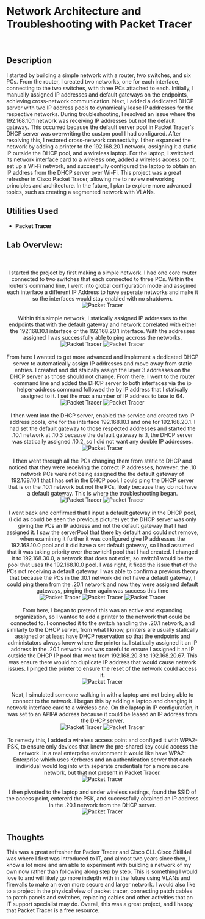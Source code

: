 <h1>Network Architecture and Troubleshooting with Packet Tracer </h1>

<br />
<h2>Description</h2>
I started by building a simple network with a router, two switches, and six PCs. From the router, I created two networks, one for each interface, connecting to the two switches, with three PCs attached to each. Initially, I manually assigned IP addresses and default gateways on the endpoints, achieving cross-network communication. Next, I added a dedicated DHCP server with two IP address pools to dynamically lease IP addresses for the respective networks. During troubleshooting, I resolved an issue where the 192.168.10.1 network was receiving IP addresses but not the default gateway. This occurred because the default server pool in Packet Tracer's DHCP server was overwriting the custom pool I had configured. After resolving this, I restored cross-network connectivity. I then expanded the network by adding a printer to the 192.168.20.1 network, assigning it a static IP outside the DHCP pool, and a wireless laptop. For the laptop, I switched its network interface card to a wireless one, added a wireless access point, set up a Wi-Fi network, and successfully configured the laptop to obtain an IP address from the DHCP server over Wi-Fi. This project was a great refresher in Cisco Packet Tracer, allowing me to review networking principles and architecture. In the future, I plan to explore more advanced topics, such as creating a segmented network with VLANs.


<h2>Utilities Used</h2>

- <b>Packet Tracer</b>

<h2>Lab Overview:</h2>

<p align="center">
 <br />
 <br />
I started the project by first making a simple network. I had one core router connected to two switches that each connected to three PCs. Within the router's command line, I went into global configuration mode and assgined each interface a different IP Address to have seperate networks and make it so the interfaces would stay enabled with no shutdown.<br/>
<img src="https://github.com/user-attachments/assets/79e5e5a5-ba74-48c4-8ae2-3be73dfa2558" alt="Packet Tracer"/>
<br />
<br />
Within this simple network, I statically assigned IP addresses to the endpoints that with the default gateway and network correlated with either the 192.168.10.1 interface or the 192.168.20.1 interface. With the addresses assigned I was successfully able to ping accross the networks. <br/>
<img src="https://github.com/user-attachments/assets/2dcd0710-a549-49b4-8331-ea3ced0d290d" alt="Packet Tracer"/>
 <img src="https://github.com/user-attachments/assets/fdf1b514-66b5-41de-9404-d87c801277eb" alt="Packet Tracer"/>
<br />
<br />
From here I wanted to get more advanced and implement a dedicated DHCP server to automatically assign IP addresses and move away from static entries. I created and did staically assign the layer 3 addresses on the DHCP server as those should not change. From there, I went to the router command line and added the DHCP server to both interfaces via the ip helper-address command followed the by IP address that I statically assigned to it. I set the max a number of IP address to lase to 64. <br/>
<img src="https://github.com/user-attachments/assets/5a330506-895c-4c6e-8de4-697681dadccc" alt="Packet Tracer"/>
 <img src="https://github.com/user-attachments/assets/1bb1190e-2cd3-4746-8f5f-91e85534b3e8" alt="Packet Tracer"/>
<br />
<br />
I then went into the DHCP server, enabled the service and created two IP address pools, one for the interface 192.168.10.1 and one for 192.168.20.1. I had set the default gateway to those respected addresses and started the .10.1 network at .10.3 because the default gateway is .1, the DHCP server was statically assigned .10.2, so I did not want any double IP addresses.<br/>
<img src="https://github.com/user-attachments/assets/642d0d1c-9889-48c9-962a-7ece201b61b7" alt="Packet Tracer"/>
<br />
<br />
I then went through all the PCs changing them from static to DHCP and noticed that they were receiving the correct IP addresses, however, the .10 network PCs were not being assigned the the default gateway of 192.168.10.1 that I has set in the DHCP pool. I could ping the DHCP server that is on the .10.1 network but not the PCs, likely because they do not have a default gateway. This is where the troubleshooting began.<br/>
<img src="https://github.com/user-attachments/assets/53e3ec7e-5749-4ab5-91fc-d98606d3ac1c" alt="Packet Tracer"/>
 <img src="https://github.com/user-attachments/assets/7ac957e0-a326-4306-b383-f82fe5ba3145" alt="Packet Tracer"/>
<br />
<br />
I went back and confirmed that I input a default gateway in the DHCP pool, (I did as could be seen the previous picture) yet the DHCP server was only giving the PCs an IP address and not the default gateway that I had assigned it. I saw the serverPool that there by default and could not remove, when examining it further it was configured give IP addresses the 192.168.10.0 pool and it did have a set default gateway, so I had assumed that it was taking priority over the switch1 pool that I had created. I changed it to 192.168.30.0, a network that does not exist, so switch1 would be the pool that uses the 192.168.10.0 pool. I was right, it fixed the issue that of the PCs not receiving a default gateway. I was able to confirm a previous theory that because the PCs in the .10.1 network did not have a default gateway, I could ping them from the .20.1 network and now they were assigned default gateways, pinging them again was success this time<br/>
<img src="https://github.com/user-attachments/assets/ba63c8b0-6b0d-4b04-ab25-fe6f5a84b976" alt="Packet Tracer"/>
<img src="https://github.com/user-attachments/assets/7feb682a-0a79-4af1-b24f-1ae22ec74d6c" alt="Packet Tracer"/>
 <img src="https://github.com/user-attachments/assets/d38d98fe-fbb1-4c1e-81b7-9eb98cd0aed8" alt="Packet Tracer"/>
<br />
<br />
From here, I began to pretend this was an active and expanding organization, so I wanted to add a printer to the network that could be connected to. I connected it to the switch handling the .20.1 network, and similarly to the DHCP server, from what I know, printers are usually statically assigned or at least have DHCP reservation so that the endpoints and administators always know where the printer is. I statically assigned it an IP address in the .20.1 network and was careful to ensure I assigned it an IP outside the DHCP IP pool that went from 192.168.20.3 to 192.168.20.67. This was ensure there would no duplicate IP address that would cause network issues. I pinged the printer to ensure the reset of the network could access it.<br/>
<img src="https://github.com/user-attachments/assets/c62dec4f-a041-4f4b-9368-ccd07d0ca715" alt="Packet Tracer"/>
<br />
<br />
Next, I simulated someone walking in with a laptop and not being able to connect to the network. I began this by adding a laptop and changing it network interface card to a wireless one. On the laptop in IP configuration, it was set to an APIPA address because it could be leased an IP address from the DHCP server. <br/>
<img src="https://github.com/user-attachments/assets/ab45b732-0426-4e7a-9df9-6dbee7e1f989" alt="Packet Tracer"/>
 <img src="https://github.com/user-attachments/assets/27b2ad49-21b9-43b8-b1c2-9a569a880d89" alt="Packet Tracer"/>
<br />
<br />
To remedy this, I added a wireless access point and configed it with WPA2-PSK, to ensure only devices that know the pre-shared key could access the network. In a real enterprise environment it would like have WPA2-Enterprise which uses Kerberos and an authentication server that each individual would log into with seperate credentials for a more secure network, but that not present in Packet Tracer.<br/>
<img src="https://github.com/user-attachments/assets/3850c903-9f2d-4125-9883-a31f6799de88" alt="Packet Tracer"/>
<br />
<br />
I then pivotted to the laptop and under wireless settings, found the SSID of the access point, entererd the PSK, and successfully obtained an IP address in the .20.1 network from the DHCP server.<br/>
<img src="" alt="Packet Tracer"/>
<br />
<br />


<h2>Thoughts</h2>
This was a great refresher for Packer Tracer and Cisco CLI. Cisco Skill4all was where I first was introduced to IT, and almost two years since then, I know a lot more and am able to experiment with building a network of my own now rather than following along step by step. This is something I would love to and will likely go more indepth with in the future using VLANs and firewalls to make an even more secure and larger network. I would also like to a project in the physical view of packet tracer, connecting patch cables to patch panels and switches, replacing cables and other activities that an IT support specialist may do. Overall, this was a great project, and I happy that Packet Tracer is a free resource.
<!--
 ```diff
- text in red
+ text in green
! text in orange
# text in gray
@@ text in purple (and bold)@@
```
--!>
